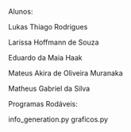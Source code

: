 Alunos:


Lukas Thiago Rodrigues

Larissa Hoffmann de Souza

Eduardo da Maia Haak 

Mateus Akira de Oliveira Muranaka

Matheus Gabriel da Silva



Programas Rodáveis:


info_generation.py
graficos.py
